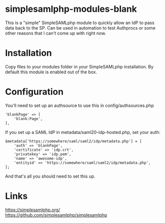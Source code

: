 # simplesamlphp-modules-blank

This is a "simple" SimpleSAMLphp module to quickly allow an IdP to pass data
back to the SP. Can be used in automation to test Authprocs or some other
reasons that I can't come up with right now.

# Installation

Copy files to your modules folder in your SimpleSAMLphp installation. By default
this module is enabled out of the box.

# Configuration

You'll need to set up an authsource to use this in config/authsources.php

```
'blankPage' => [
    'blank:Page',
],
```

If you set up a SAML IdP in metadata/saml20-idp-hosted.php, set your auth:

```
$metadata['https://somewhere/saml/saml2/idp/metadata.php'] = [
    'auth' => 'blankPage',
    'certificate' => 'idp.crt',
    'privatekey' => 'idp.pem',
    'name' => 'awesome-idp',
    'entityid' => 'https://somewhere/saml/saml2/idp/metadata.php',
];
```

And that's all you should need to set this up.

# Links

https://simplesamlphp.org/
https://github.com/simplesamlphp/simplesamlphp

